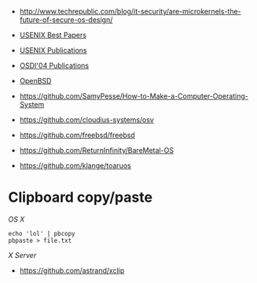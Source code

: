 - http://www.techrepublic.com/blog/it-security/are-microkernels-the-future-of-secure-os-design/

- [USENIX Best Papers](https://www.usenix.org/conferences/best-papers)
- [USENIX Publications](https://www.usenix.org/publications)
- [OSDI'04 Publications](https://www.usenix.org/legacy/events/osdi04/tech/)
- [OpenBSD](http://www.openbsd.org/)

- https://github.com/SamyPesse/How-to-Make-a-Computer-Operating-System
- https://github.com/cloudius-systems/osv
- https://github.com/freebsd/freebsd
- https://github.com/ReturnInfinity/BareMetal-OS
- https://github.com/klange/toaruos

# Clipboard copy/paste
*OS X*
```
echo 'lol' | pbcopy
pbpaste > file.txt
```

*X Server*
- https://github.com/astrand/xclip
